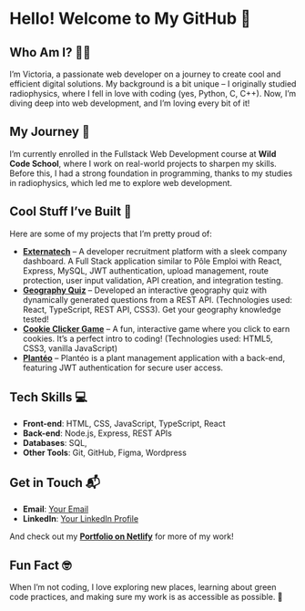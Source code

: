 # Hello! Welcome to My GitHub 🎉

## Who Am I? 👩‍💻
I’m Victoria, a passionate web developer on a journey to create cool and efficient digital solutions. 
My background is a bit unique – I originally studied radiophysics, where I fell in love with coding (yes, Python, C, C++). 
Now, I’m diving deep into web development, and I’m loving every bit of it!

## My Journey 🌱
I’m currently enrolled in the Fullstack Web Development course at **Wild Code School**, where I work on real-world projects to sharpen my skills. 
Before this, I had a strong foundation in programming, thanks to my studies in radiophysics, which led me to explore web development.

## Cool Stuff I’ve Built 🚀
Here are some of my projects that I’m pretty proud of:

- **[Externatech](https://github.com/Victoria-31/Externatech)** – A developer recruitment platform with a sleek company dashboard.
  A Full Stack application similar to Pôle Emploi with React, Express, MySQL, JWT authentication, upload management, route protection, user input validation, API creation, and integration testing.
- **[Geography Quiz](https://victoria-31.github.io/QuizGeo)** – Developed an interactive geography quiz with dynamically generated questions from a REST API. (Technologies used: React, TypeScript, REST API, CSS3).
  Get your geography knowledge tested!
- **[Cookie Clicker Game](https://victoria-31.github.io/Projet1)** – A fun, interactive game where you click to earn cookies.
  It’s a perfect intro to coding! (Technologies used: HTML5, CSS3, vanilla JavaScript)
- **[Plantéo](https://github.com/Victoria-31/planteo)** – Plantéo is a plant management application with a back-end, featuring JWT authentication for secure user access.

## Tech Skills 💻
- **Front-end**: HTML, CSS, JavaScript, TypeScript, React
- **Back-end**: Node.js, Express, REST APIs
- **Databases**: SQL, 
- **Other Tools**: Git, GitHub, Figma, Wordpress

## Get in Touch 📬
- **Email**: [Your Email](mailto:victoriafonteny@live.fr)
- **LinkedIn**: [Your LinkedIn Profile](https://www.linkedin.com/in/victoria-fonteny/)

And check out my **[Portfolio on Netlify](https://victoriafonteny.netlify.app)** for more of my work!

## Fun Fact 🤓
When I’m not coding, I love exploring new places, learning about green code practices, and making sure my work is as accessible as possible. 🌱
